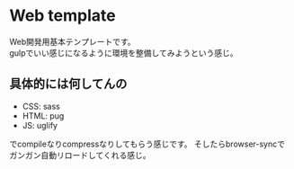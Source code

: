 # Web template

Web開発用基本テンプレートです。  
gulpでいい感じになるように環境を整備してみようという感じ。

## 具体的には何してんの

* CSS: sass
* HTML: pug
* JS: uglify

でcompileなりcompressなりしてもらう感じです。
そしたらbrowser-syncでガンガン自動リロードしてくれる感じ。
